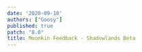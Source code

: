 ```yaml
---
date: '2020-09-10'
authors: ["Goosy"]
published: true
patch: "8.0"
title: Moonkin Feedback - Shadowlands Beta
---
```

